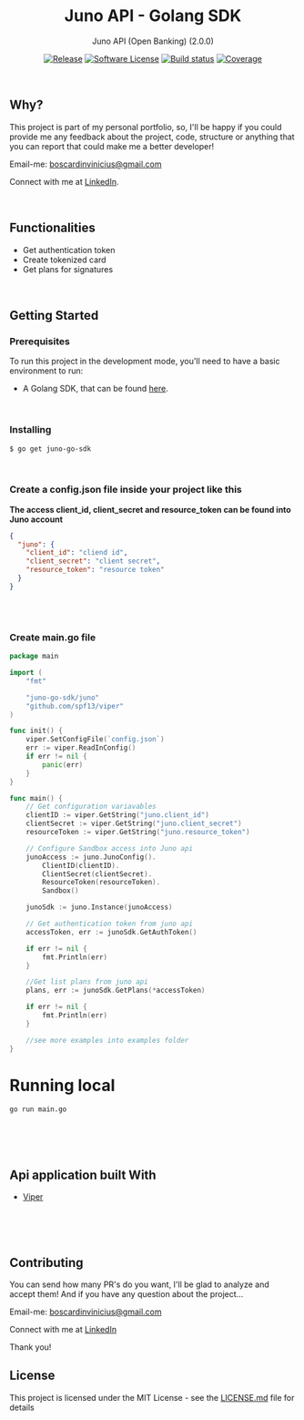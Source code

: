 <p align="center">
  <h1 align="center">Juno API - Golang SDK</h1>
  <p align="center">Juno API (Open Banking) (2.0.0) </p>
  <p align="center">
    <a href="https://github.com/booscaaa/juno-go-sdk/releases/latest"><img alt="Release" src="https://img.shields.io/github/v/release/booscaaa/juno-go-sdk.svg?style=for-the-badge"></a>
    <a href="/LICENSE"><img alt="Software License" src="https://img.shields.io/badge/license-MIT-red.svg?style=for-the-badge"></a>
    <a href="https://github.com/booscaaa/juno-go-sdk/actions?query=workflow%3ADeploy"><img alt="Build status" src="https://img.shields.io/github/workflow/status/booscaaa/juno-go-sdk/Deploy?style=for-the-badge"></a>
    <a href="https://codecov.io/gh/booscaaa/juno-go-sdk"><img alt="Coverage" src="https://img.shields.io/codecov/c/github/booscaaa/juno-go-sdk/master.svg?style=for-the-badge"></a>
  </p>
</p>

<br>

## Why?

This project is part of my personal portfolio, so, I'll be happy if you could provide me any feedback about the project, code, structure or anything that you can report that could make me a better developer!

Email-me: boscardinvinicius@gmail.com

Connect with me at [LinkedIn](https://www.linkedin.com/in/booscaaa/).

<br>

## Functionalities

- Get authentication token
- Create tokenized card
- Get plans for signatures

<br>

## Getting Started

### Prerequisites

To run this project in the development mode, you'll need to have a basic environment to run:

- A Golang SDK, that can be found [here](https://golang.org/).

<br>

### Installing

```bash
$ go get juno-go-sdk
```

<br>

### Create a config.json file inside your project like this
**The access client_id, client_secret and resource_token can be found into Juno account**
```json
{
  "juno": {
    "client_id": "cliend id",
    "client_secret": "client secret",
    "resource_token": "resource token"
  }
}
```
<br>
<br>

### Create main.go file
```go
package main

import (
	"fmt"

	"juno-go-sdk/juno"
	"github.com/spf13/viper"
)

func init() {
	viper.SetConfigFile(`config.json`)
	err := viper.ReadInConfig()
	if err != nil {
		panic(err)
	}
}

func main() {
    // Get configuration variavables
	clientID := viper.GetString("juno.client_id")
	clientSecret := viper.GetString("juno.client_secret")
	resourceToken := viper.GetString("juno.resource_token")

    // Configure Sandbox access into Juno api
	junoAccess := juno.JunoConfig().
		ClientID(clientID).
		ClientSecret(clientSecret).
		ResourceToken(resourceToken).
		Sandbox()

	junoSdk := juno.Instance(junoAccess)

    // Get authentication token from juno api
    accessToken, err := junoSdk.GetAuthToken()

	if err != nil {
		fmt.Println(err)
	}

    //Get list plans from juno api
    plans, err := junoSdk.GetPlans(*accessToken)

	if err != nil {
		fmt.Println(err)
	}

    //see more examples into examples folder
}
```

# Running local

```bash
go run main.go
```


<br>
<br>
<br>


## Api application built With

- [Viper](https://github.com/spf13/viper)

<br>
<br>
<br>

## Contributing

You can send how many PR's do you want, I'll be glad to analyze and accept them! And if you have any question about the project...

Email-me: boscardinvinicius@gmail.com

Connect with me at [LinkedIn](https://www.linkedin.com/in/booscaaa/)

Thank you!

## License

This project is licensed under the MIT License - see the [LICENSE.md](juno-go-sdk/blob/master/LICENSE) file for details